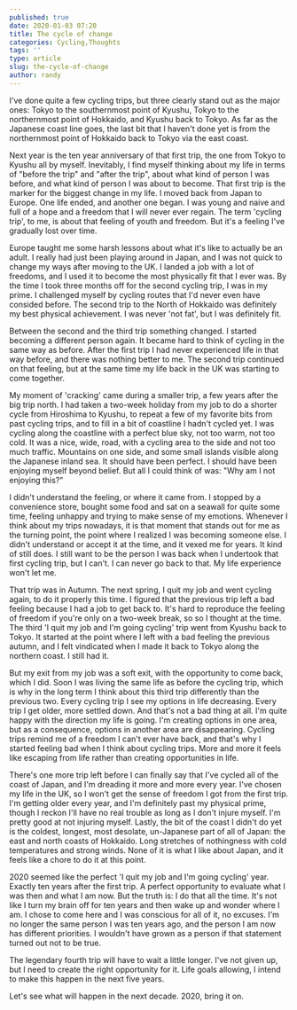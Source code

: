 ```yaml
---
published: true
date: 2020-01-03 07:20
title: The cycle of change
categories: Cycling,Thoughts
tags: ''
type: article
slug: the-cycle-of-change
author: randy
---
```

I've done quite a few cycling trips, but three clearly stand out as the major ones: Tokyo to the southernmost point of Kyushu, Tokyo to the northernmost point of Hokkaido, and Kyushu back to Tokyo. As far as the Japanese coast line goes, the last bit that I haven't done yet is from the northernmost point of Hokkaido back to Tokyo via the east coast.

Next year is the ten year anniversary of that first trip, the one from Tokyo to Kyushu all by myself. Inevitably, I find myself thinking about my life in terms of "before the trip" and "after the trip", about what kind of person I was before, and what kind of person I was about to become. That first trip is the marker for the biggest change in my life. I moved back from Japan to Europe. One life ended, and another one began. I was young and naive and full of a hope and a freedom that I will never ever regain. The term 'cycling trip', to me, is about that feeling of youth and freedom. But it's a feeling I've gradually lost over time.

Europe taught me some harsh lessons about what it's like to actually be an adult. I really had just been playing around in Japan, and I was not quick to change my ways after moving to the UK. I landed a job with a lot of freedoms, and I used it to become the most physically fit that I ever was. By the time I took three months off for the second cycling trip, I was in my prime. I challenged myself by cycling routes that I'd never even have consided before. The second trip to the North of Hokkaido was definitely my best physical achievement. I was never 'not fat', but I was definitely fit.

Between the second and the third trip something changed. I started becoming a different person again. It became hard to think of cycling in the same way as before. After the first trip I had never experienced life in that way before, and there was nothing better to me. The second trip continued on that feeling, but at the same time my life back in the UK was starting to come together.

My moment of 'cracking' came during a smaller trip, a few years after the big trip north. I had taken a two-week holiday from my job to do a shorter cycle from Hiroshima to Kyushu, to repeat a few of my favorite bits from past cycling trips, and to fill in a bit of coastline I hadn't cycled yet. I was cycling along the coastline with a perfect blue sky, not too warm, not too cold. It was a nice, wide, road, with a cycling area to the side and not too much traffic. Mountains on one side, and some small islands visible along the Japanese inland sea. It should have been perfect. I should have been enjoying myself beyond belief. But all I could think of was: "Why am I not enjoying this?"

I didn't understand the feeling, or where it came from. I stopped by a convenience store, bought some food and sat on a seawall for quite some time, feeling unhappy and trying to make sense of my emotions. Whenever I think about my trips nowadays, it is that moment that stands out for me as the turning point, the point where I realized I was becoming someone else. I didn't understand or accept it at the time, and it vexed me for years. It kind of still does. I still want to be the person I was back when I undertook that first cycling trip, but I can't. I can never go back to that. My life experience won't let me.

That trip was in Autumn. The next spring, I quit my job and went cycling again, to do it properly this time. I figured that the previous trip left a bad feeling because I had a job to get back to. It's hard to reproduce the feeling of freedom if you're only on a two-week break, so so I thought at the time. The third 'I quit my job and I'm going cycling' trip went from Kyushu back to Tokyo. It started at the point where I left with a bad feeling the previous autumn, and I felt vindicated when I made it back to Tokyo along the northern coast. I still had it. 

But my exit from my job was a soft exit, with the opportunity to come back, which I did. Soon I was living the same life as before the cycling trip, which is why in the long term I think about this third trip differently than the previous two. Every cycling trip I see my options in life decreasing. Every trip I get older, more settled down. And that's not a bad thing at all. I'm quite happy with the direction my life is going. I'm creating options in one area, but as a consequence, options in another area are disappearing. Cycling trips remind me of a freedom I can't ever have back, and that's why I started feeling bad when I think about cycling trips. More and more it feels like escaping from life rather than creating opportunities in life.

There's one more trip left before I can finally say that I've cycled all of the coast of Japan, and I'm dreading it more and more every year. I've chosen my life in the UK, so I won't get the sense of freedom I got from the first trip. I'm getting older every year, and I'm definitely past my physical prime, though I reckon I'll have no real trouble as long as I don't injure myself. I'm pretty good at not injuring myself. Lastly, the bit of the coast I didn't do yet is the coldest, longest, most desolate, un-Japanese part of all of Japan: the east and north coasts of Hokkaido. Long stretches of nothingness with cold temperatures and strong winds. None of it is what I like about Japan, and it feels like a chore to do it at this point.

2020 seemed like the perfect 'I quit my job and I'm going cycling' year. Exactly ten years after the first trip. A perfect opportunity to evaluate what I was then and what I am now. But the truth is: I do that all the time. It's not like I turn my brain off for ten years and then wake up and wonder where I am. I chose to come here and I was conscious for all of it, no excuses. I'm no longer the same person I was ten years ago, and the person I am now has different priorities. I wouldn't have grown as a person if that statement turned out not to be true.

The legendary fourth trip will have to wait a little longer. I've not given up, but I need to create the right opportunity for it. Life goals allowing, I intend to make this happen in the next five years.

Let's see what will happen in the next decade. 2020, bring it on.

